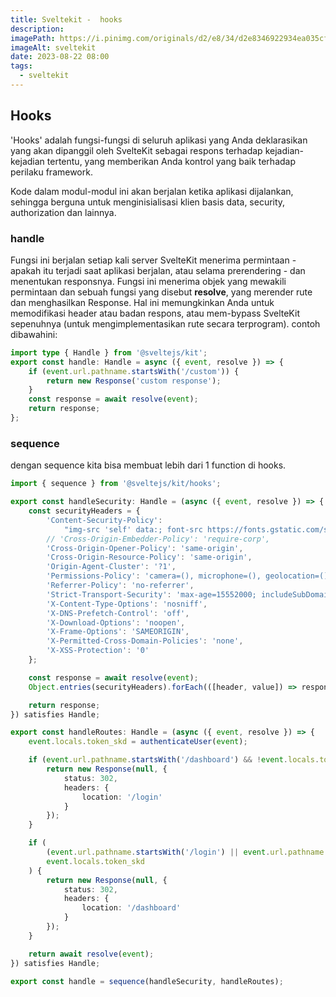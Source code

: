 ```yaml
---
title: Sveltekit -  hooks
description:
imagePath: https://i.pinimg.com/originals/d2/e8/34/d2e8346922934ea035cf7c5a8b477ad8.jpg
imageAlt: sveltekit
date: 2023-08-22 08:00
tags:
  - sveltekit
---
```


## Hooks

'Hooks' adalah fungsi-fungsi di seluruh aplikasi yang Anda deklarasikan yang akan dipanggil oleh SvelteKit sebagai respons terhadap kejadian-kejadian tertentu, yang memberikan Anda kontrol yang baik terhadap perilaku framework.

Kode dalam modul-modul ini akan berjalan ketika aplikasi dijalankan, sehingga berguna untuk menginisialisasi klien basis data, security, authorization dan lainnya.

### handle

Fungsi ini berjalan setiap kali server SvelteKit menerima permintaan - apakah itu terjadi saat aplikasi berjalan, atau selama prerendering - dan menentukan responsnya. Fungsi ini menerima objek yang mewakili permintaan dan sebuah fungsi yang disebut <b>resolve</b>, yang merender rute dan menghasilkan Response. Hal ini memungkinkan Anda untuk memodifikasi header atau badan respons, atau mem-bypass SvelteKit sepenuhnya (untuk mengimplementasikan rute secara terprogram). contoh dibawahini:

```ts title="hooks-handle"
import type { Handle } from '@sveltejs/kit';
export const handle: Handle = async ({ event, resolve }) => {
	if (event.url.pathname.startsWith('/custom')) {
		return new Response('custom response');
	}
	const response = await resolve(event);
	return response;
};
```

### sequence

dengan sequence kita bisa membuat lebih dari 1 function di hooks.

```ts title="hooks-sequence"
import { sequence } from '@sveltejs/kit/hooks';

export const handleSecurity: Handle = (async ({ event, resolve }) => {
	const securityHeaders = {
		'Content-Security-Policy':
			"img-src 'self' data:; font-src https://fonts.gstatic.com/s/poppins/v20/pxiEyp8kv8JHgFVrFJA.ttf; object-src 'none';",
		// 'Cross-Origin-Embedder-Policy': 'require-corp',
		'Cross-Origin-Opener-Policy': 'same-origin',
		'Cross-Origin-Resource-Policy': 'same-origin',
		'Origin-Agent-Cluster': '?1',
		'Permissions-Policy': 'camera=(), microphone=(), geolocation=()',
		'Referrer-Policy': 'no-referrer',
		'Strict-Transport-Security': 'max-age=15552000; includeSubDomains',
		'X-Content-Type-Options': 'nosniff',
		'X-DNS-Prefetch-Control': 'off',
		'X-Download-Options': 'noopen',
		'X-Frame-Options': 'SAMEORIGIN',
		'X-Permitted-Cross-Domain-Policies': 'none',
		'X-XSS-Protection': '0'
	};

	const response = await resolve(event);
	Object.entries(securityHeaders).forEach(([header, value]) => response.headers.set(header, value));

	return response;
}) satisfies Handle;

export const handleRoutes: Handle = (async ({ event, resolve }) => {
	event.locals.token_skd = authenticateUser(event);

	if (event.url.pathname.startsWith('/dashboard') && !event.locals.token_skd) {
		return new Response(null, {
			status: 302,
			headers: {
				location: '/login'
			}
		});
	}

	if (
		(event.url.pathname.startsWith('/login') || event.url.pathname.startsWith('/register')) &&
		event.locals.token_skd
	) {
		return new Response(null, {
			status: 302,
			headers: {
				location: '/dashboard'
			}
		});
	}

	return await resolve(event);
}) satisfies Handle;

export const handle = sequence(handleSecurity, handleRoutes);
```
